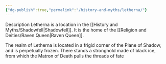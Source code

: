 ```yaml
---
{"dg-publish":true,"permalink":"/history-and-myths/letherna/"}
---
```


Description
Letherna is a location in the [[History and Myths/Shadowfell\|Shadowfell]]. It is the home of the [[Religion and Deities/Raven Queen\|Raven Queen]].

The realm of Letherna is located in a frigid corner of the Plane of Shadow, and is perpetually frozen. There stands a stronghold made of black ice, from which the Matron of Death pulls the threads of fate